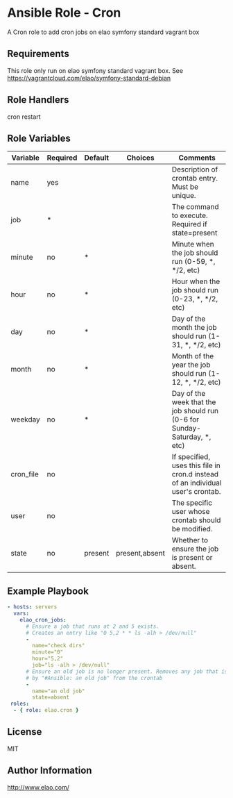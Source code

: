 Ansible Role - Cron
===================

A Cron role to add cron jobs on elao symfony standard vagrant box


Requirements
------------

This role only run on elao symfony standard vagrant box. See https://vagrantcloud.com/elao/symfony-standard-debian


Role Handlers
-------------

cron restart


Role Variables
--------------

 Variable  | Required | Default  | Choices        | Comments
 --------  | -------- | -------- | -------------- | --------------------------
 name      | yes      |          |                | Description of crontab entry. Must be unique.
 job       | *        |          |                | The command to execute. Required if state=present
 minute    | no       | *        |                | Minute when the job should run (0-59, *, */2, etc)
 hour      | no       | *        |                | Hour when the job should run (0-23, *, */2, etc)
 day       | no       | *        |                | Day of the month the job should run (1-31, *, */2, etc)
 month     | no       | *        |                | Month of the year the job should run (1-12, *, */2, etc)
 weekday   | no       | *        |                | Day of the week that the job should run (0-6 for Sunday-Saturday, *, etc)
 cron_file | no       |          |                | If specified, uses this file in cron.d instead of an individual user's crontab.
 user      | no       |          |                | The specific user whose crontab should be modified.
 state     | no       | present  | present,absent | Whether to ensure the job is present or absent.
 
Example Playbook
----------------
```yml
- hosts: servers
  vars:
    elao_cron_jobs:
      # Ensure a job that runs at 2 and 5 exists.
      # Creates an entry like "0 5,2 * * ls -alh > /dev/null"
      -
        name="check dirs"
        minute="0"
        hour="5,2"
        job="ls -alh > /dev/null"
      # Ensure an old job is no longer present. Removes any job that is prefixed
      # by "#Ansible: an old job" from the crontab
      -
        name="an old job" 
        state=absent
 roles:
  - { role: elao.cron }
```

License
-------

MIT


Author Information
------------------

http://www.elao.com/
